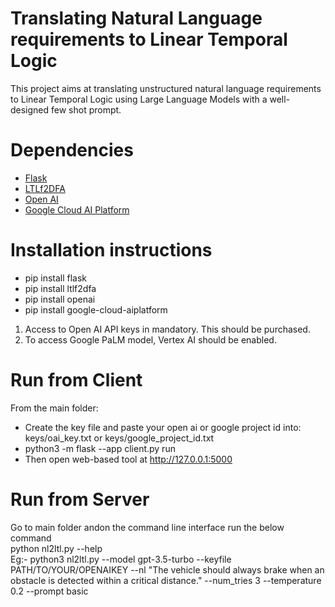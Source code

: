 # Translating Natural Language requirements to Linear Temporal Logic
This project aims at translating unstructured natural language requirements to Linear Temporal Logic using Large Language Models with a well-designed few shot prompt. 
# Dependencies
* [Flask](https://flask.palletsprojects.com/en/2.2.x/)  
* [LTLf2DFA](https://github.com/whitemech/LTLf2DFA)  
* [Open AI](https://openai.com/blog/openai-api)  
* [Google Cloud AI Platform](https://cloud.google.com/python/docs/reference/aiplatform/latest/index.html)  
# Installation instructions
* pip install flask  
* pip install ltlf2dfa  
* pip install openai  
* pip install google-cloud-aiplatform  

1. Access to Open AI API keys in mandatory. This should be purchased.  
2. To access Google PaLM model, Vertex AI should be enabled.  

# Run from Client
From the main folder:  

* Create the key file and paste your open ai or google project id into: keys/oai_key.txt or keys/google_project_id.txt  
* python3 -m flask --app client.py run  
* Then open web-based tool at http://127.0.0.1:5000  
  
# Run from Server  
Go to main folder andon the command line interface run the below command  
python nl2ltl.py --help  
Eg:- python3 nl2ltl.py --model gpt-3.5-turbo --keyfile PATH/TO/YOUR/OPENAIKEY --nl "The vehicle should always brake when an obstacle is detected within a critical distance." --num_tries 3 --temperature 0.2 --prompt basic  
